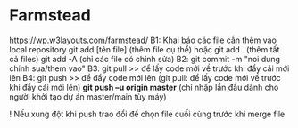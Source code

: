 # Farmstead
https://wp.w3layouts.com/farmstead/
B1: Khai báo các file cần thêm vào local repository
    git add [tên file] (thêm file cụ thể) hoặc git add . (thêm tất cả files)
    git add -A (chỉ các file có chỉnh sửa)
B2: git commit -m "noi dung chinh sua/them vao"
B3: git pull >> để lấy code mới về trước khi đẩy cái mới lên
B4: git push >> để đẩy code mới lên (git pull: để lấy code mới về trước khi đẩy cái mới lên)
    **git push –u origin master** (chỉ nhập lần đầu dành cho người khởi tạo dự án master/main tùy máy)

! Nếu xung đột khi push trao đổi để chọn file cuối cùng trước khi merge file
